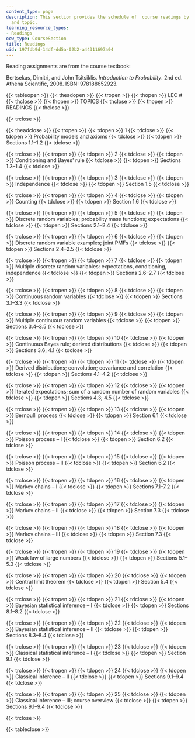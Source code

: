 ```yaml
---
content_type: page
description: This section provides the schedule of  course readings by lecture session
  and topic.
learning_resource_types:
- Readings
ocw_type: CourseSection
title: Readings
uid: 197fdb9d-14df-dd5a-02b2-a44311697a04
---
```


Reading assignments are from the course textbook:

Bertsekas, Dimitri, and John Tsitsiklis. _Introduction to Probability_. 2nd ed. Athena Scientific, 2008. ISBN: 978188652923.

{{< tableopen >}}
{{< theadopen >}}
{{< tropen >}}
{{< thopen >}}
LEC #
{{< thclose >}}
{{< thopen >}}
TOPICS
{{< thclose >}}
{{< thopen >}}
READINGS
{{< thclose >}}

{{< trclose >}}

{{< theadclose >}}
{{< tropen >}}
{{< tdopen >}}
1
{{< tdclose >}}
{{< tdopen >}}
Probability models and axioms
{{< tdclose >}}
{{< tdopen >}}
Sections 1.1–1.2
{{< tdclose >}}

{{< trclose >}}
{{< tropen >}}
{{< tdopen >}}
2
{{< tdclose >}}
{{< tdopen >}}
Conditioning and Bayes' rule
{{< tdclose >}}
{{< tdopen >}}
Sections 1.3–1.4
{{< tdclose >}}

{{< trclose >}}
{{< tropen >}}
{{< tdopen >}}
3
{{< tdclose >}}
{{< tdopen >}}
Independence
{{< tdclose >}}
{{< tdopen >}}
Section 1.5
{{< tdclose >}}

{{< trclose >}}
{{< tropen >}}
{{< tdopen >}}
4
{{< tdclose >}}
{{< tdopen >}}
Counting
{{< tdclose >}}
{{< tdopen >}}
Section 1.6
{{< tdclose >}}

{{< trclose >}}
{{< tropen >}}
{{< tdopen >}}
5
{{< tdclose >}}
{{< tdopen >}}
Discrete random variables; probability mass functions; expectations
{{< tdclose >}}
{{< tdopen >}}
Sections 2.1–2.4
{{< tdclose >}}

{{< trclose >}}
{{< tropen >}}
{{< tdopen >}}
6
{{< tdclose >}}
{{< tdopen >}}
Discrete random variable examples; joint PMFs
{{< tdclose >}}
{{< tdopen >}}
Sections 2.4–2.5
{{< tdclose >}}

{{< trclose >}}
{{< tropen >}}
{{< tdopen >}}
7
{{< tdclose >}}
{{< tdopen >}}
Multiple discrete random variables: expectations, conditioning, independence
{{< tdclose >}}
{{< tdopen >}}
Sections 2.6–2.7
{{< tdclose >}}

{{< trclose >}}
{{< tropen >}}
{{< tdopen >}}
8
{{< tdclose >}}
{{< tdopen >}}
Continuous random variables
{{< tdclose >}}
{{< tdopen >}}
Sections 3.1–3.3
{{< tdclose >}}

{{< trclose >}}
{{< tropen >}}
{{< tdopen >}}
9
{{< tdclose >}}
{{< tdopen >}}
Multiple continuous random variables
{{< tdclose >}}
{{< tdopen >}}
Sections 3.4–3.5
{{< tdclose >}}

{{< trclose >}}
{{< tropen >}}
{{< tdopen >}}
10
{{< tdclose >}}
{{< tdopen >}}
Continuous Bayes rule; derived distributions
{{< tdclose >}}
{{< tdopen >}}
Sections 3.6; 4.1
{{< tdclose >}}

{{< trclose >}}
{{< tropen >}}
{{< tdopen >}}
11
{{< tdclose >}}
{{< tdopen >}}
Derived distributions; convolution; covariance and correlation
{{< tdclose >}}
{{< tdopen >}}
Sections 4.1–4.2
{{< tdclose >}}

{{< trclose >}}
{{< tropen >}}
{{< tdopen >}}
12
{{< tdclose >}}
{{< tdopen >}}
Iterated expectations; sum of a random number of random variables
{{< tdclose >}}
{{< tdopen >}}
Sections 4.3; 4.5
{{< tdclose >}}

{{< trclose >}}
{{< tropen >}}
{{< tdopen >}}
13
{{< tdclose >}}
{{< tdopen >}}
Bernoulli process
{{< tdclose >}}
{{< tdopen >}}
Section 6.1
{{< tdclose >}}

{{< trclose >}}
{{< tropen >}}
{{< tdopen >}}
14
{{< tdclose >}}
{{< tdopen >}}
Poisson process – I
{{< tdclose >}}
{{< tdopen >}}
Section 6.2
{{< tdclose >}}

{{< trclose >}}
{{< tropen >}}
{{< tdopen >}}
15
{{< tdclose >}}
{{< tdopen >}}
Poisson process – II
{{< tdclose >}}
{{< tdopen >}}
Section 6.2
{{< tdclose >}}

{{< trclose >}}
{{< tropen >}}
{{< tdopen >}}
16
{{< tdclose >}}
{{< tdopen >}}
Markov chains – I
{{< tdclose >}}
{{< tdopen >}}
Sections 7.1–7.2
{{< tdclose >}}

{{< trclose >}}
{{< tropen >}}
{{< tdopen >}}
17
{{< tdclose >}}
{{< tdopen >}}
Markov chains – II
{{< tdclose >}}
{{< tdopen >}}
Section 7.3
{{< tdclose >}}

{{< trclose >}}
{{< tropen >}}
{{< tdopen >}}
18
{{< tdclose >}}
{{< tdopen >}}
Markov chains – III
{{< tdclose >}}
{{< tdopen >}}
Section 7.3
{{< tdclose >}}

{{< trclose >}}
{{< tropen >}}
{{< tdopen >}}
19
{{< tdclose >}}
{{< tdopen >}}
Weak law of large numbers
{{< tdclose >}}
{{< tdopen >}}
Sections 5.1–5.3
{{< tdclose >}}

{{< trclose >}}
{{< tropen >}}
{{< tdopen >}}
20
{{< tdclose >}}
{{< tdopen >}}
Central limit theorem
{{< tdclose >}}
{{< tdopen >}}
Section 5.4
{{< tdclose >}}

{{< trclose >}}
{{< tropen >}}
{{< tdopen >}}
21
{{< tdclose >}}
{{< tdopen >}}
Bayesian statistical inference – I
{{< tdclose >}}
{{< tdopen >}}
Sections 8.1–8.2
{{< tdclose >}}

{{< trclose >}}
{{< tropen >}}
{{< tdopen >}}
22
{{< tdclose >}}
{{< tdopen >}}
Bayesian statistical inference – II
{{< tdclose >}}
{{< tdopen >}}
Sections 8.3–8.4
{{< tdclose >}}

{{< trclose >}}
{{< tropen >}}
{{< tdopen >}}
23
{{< tdclose >}}
{{< tdopen >}}
Classical statistical inference – I
{{< tdclose >}}
{{< tdopen >}}
Section 9.1
{{< tdclose >}}

{{< trclose >}}
{{< tropen >}}
{{< tdopen >}}
24
{{< tdclose >}}
{{< tdopen >}}
Classical inference – II
{{< tdclose >}}
{{< tdopen >}}
Sections 9.1–9.4
{{< tdclose >}}

{{< trclose >}}
{{< tropen >}}
{{< tdopen >}}
25
{{< tdclose >}}
{{< tdopen >}}
Classical inference – III; course overview
{{< tdclose >}}
{{< tdopen >}}
Sections 9.1–9.4
{{< tdclose >}}

{{< trclose >}}

{{< tableclose >}}